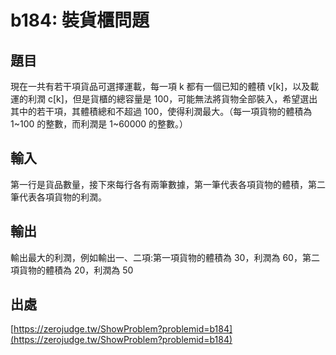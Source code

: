 # b184: 裝貨櫃問題

## 題目

現在一共有若干項貨品可選擇運載，每一項 k 都有一個已知的體積 v[k]，以及載運的利潤 c[k]，但是貨櫃的總容量是 100，可能無法將貨物全部裝入，希望選出其中的若干項，其體積總和不超過 100，使得利潤最大。（每一項貨物的體積為 1~100 的整數，而利潤是 1~60000 的整數。）

## 輸入

第一行是貨品數量，接下來每行各有兩筆數據，第一筆代表各項貨物的體積，第二筆代表各項貨物的利潤。

## 輸出

輸出最大的利潤，例如輸出一、二項:第一項貨物的體積為 30，利潤為 60，第二項貨物的體積為 20，利潤為 50

## 出處

[https://zerojudge.tw/ShowProblem?problemid=b184](https://zerojudge.tw/ShowProblem?problemid=b184)
